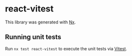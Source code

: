 # react-vitest

This library was generated with [Nx](https://nx.dev).

## Running unit tests

Run `nx test react-vitest` to execute the unit tests via [Vitest](https://vitest.dev/).
